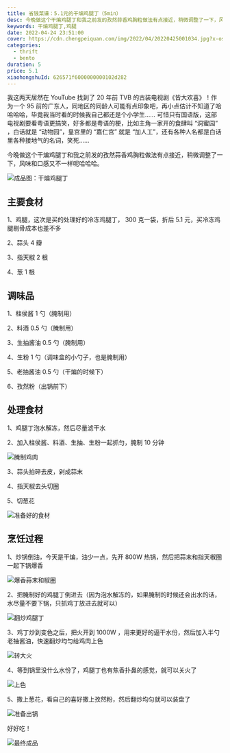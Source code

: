 ```yaml
---
title: 省钱菜谱：5.1元的干煸鸡腿丁（5min）
desc: 今晚做这个干煸鸡腿丁和我之前发的孜然蒜香鸡胸粒做法有点接近，稍微调整了一下，风味和口感又不一样呢哈哈哈。
keywords: 干煸鸡腿丁,鸡腿
date: 2022-04-24 23:51:00
cover: https://cdn.chengpeiquan.com/img/2022/04/20220425001034.jpg?x-oss-process=image/interlace,1
categories:
  - thrift
  - bento
duration: 5
price: 5.1
xiaohongshuId: 626571f6000000000102d282
---
```


我这两天居然在 YouTube 找到了 20 年前 TVB 的古装电视剧《皆大欢喜》！作为一个 95 前的广东人，同地区的同龄人可能有点印象吧，再小点估计不知道了哈哈哈哈，毕竟我当时看的时候我自己都还是个小学生…… 可惜只有国语版，这部电视剧要看粤语更搞笑，好多都是粤语的梗，比如主角一家开的食肆叫 “洞蜜园” ，白话就是 “动物园”，皇宫里的 “嘉仁宫” 就是 “加人工”，还有各种人名都是白话里各种接地气的名词，笑死……

今晚做这个干煸鸡腿丁和我之前发的孜然蒜香鸡胸粒做法有点接近，稍微调整了一下，风味和口感又不一样呢哈哈哈。

![成品图：干煸鸡腿丁](https://cdn.chengpeiquan.com/img/2022/04/20220425001337.jpg?x-oss-process=image/interlace,1)

## 主要食材

1、鸡腿，这次是买的处理好的冷冻鸡腿丁， 300 克一袋，折后 5.1 元，买冷冻鸡腿剔骨成本也差不多

2、蒜头 4 瓣

3、指天椒 2 根

4、葱 1 根

## 调味品

1、柱侯酱 1 勺（腌制用）

2、料酒 0.5 勺（腌制用）

3、生抽酱油 0.5 勺（腌制用）

4、生粉 1 勺（调味盒的小勺子，也是腌制用）

5、老抽酱油 0.5 勺（干煸的时候下）

6、孜然粉（出锅前下）

## 处理食材

1、鸡腿丁泡水解冻，然后尽量滤干水

2、加入柱侯酱、料酒、生抽、生粉一起抓匀，腌制 10 分钟

![腌制鸡肉](https://cdn.chengpeiquan.com/img/2022/04/20220425001339.jpg?x-oss-process=image/interlace,1)

3、蒜头拍碎去皮，剁成蒜末

4、指天椒去头切圈

5、切葱花

![准备好的食材](https://cdn.chengpeiquan.com/img/2022/04/20220425001340.jpg?x-oss-process=image/interlace,1)

## 烹饪过程

1、炒锅倒油，今天是干煸，油少一点，先开 800W 热锅，然后把蒜末和指天椒圈一起下锅爆香

![爆香蒜末和椒圈](https://cdn.chengpeiquan.com/img/2022/04/20220425001341.jpg?x-oss-process=image/interlace,1)

2、把腌制好的鸡腿丁倒进去（因为泡水解冻的，如果腌制的时候还会出水的话，水尽量不要下锅，只抓鸡丁放进去就可以）

![翻炒鸡腿丁](https://cdn.chengpeiquan.com/img/2022/04/20220425001342.jpg?x-oss-process=image/interlace,1)

3、鸡丁炒到变色之后，把火开到 1000W ，用来更好的逼干水份，然后加入半勺老抽酱油，快速翻炒均匀给鸡肉上色

![转大火](https://cdn.chengpeiquan.com/img/2022/04/20220425001343.jpg?x-oss-process=image/interlace,1)

4、等到锅里没什么水份了，鸡腿丁也有焦香扑鼻的感觉，就可以关火了

![上色](https://cdn.chengpeiquan.com/img/2022/04/20220425001344.jpg?x-oss-process=image/interlace,1)

5、撒上葱花，看自己的喜好撒上孜然粉，然后翻炒均匀就可以装盘了

![准备出锅](https://cdn.chengpeiquan.com/img/2022/04/20220425001345.jpg?x-oss-process=image/interlace,1)

好好吃！

![最终成品](https://cdn.chengpeiquan.com/img/2022/04/20220425001338.jpg?x-oss-process=image/interlace,1)
